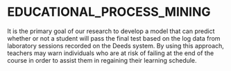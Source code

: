 # EDUCATIONAL_PROCESS_MINING
It is the primary goal of our research to develop a model that can predict whether or not a student will pass the final test based on the log data from laboratory sessions recorded on the Deeds system. By using this approach, teachers may warn individuals who are at risk of failing at the end of the course in order to assist them in regaining their learning schedule.
